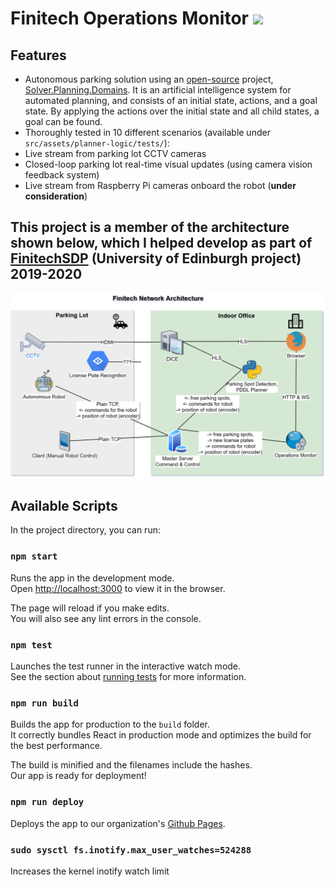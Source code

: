 # Finitech Operations Monitor ![](https://github.com/Finitech-SDP/operations-monitor/workflows/Node.js%20CI/badge.svg)

## Features
- Autonomous parking solution using an [open-source](https://bitbucket.org/planning-researchers/cloud-solver/src/master/) project, [Solver.Planning.Domains](http://solver.planning.domains/). It is an artificial intelligence system for automated planning, and consists of an initial state, actions, and a goal state. By applying the actions over the initial state and all child states, a goal can be found.
- Thoroughly tested in 10 different scenarios (available under `src/assets/planner-logic/tests/`):
- Live stream from parking lot CCTV cameras
- Closed-loop parking lot real-time visual updates (using camera vision feedback system)
- Live stream from Raspberry Pi cameras onboard the robot (**under consideration**)

## This project is a member of the architecture shown below, which I helped develop as part of [FinitechSDP](https://github.com/Finitech-SDP) (University of Edinburgh project) 2019-2020
![architecture](finitech-network-architecture.png)

## Available Scripts

In the project directory, you can run:

### `npm start`

Runs the app in the development mode.<br />
Open [http://localhost:3000](http://localhost:3000) to view it in the browser.

The page will reload if you make edits.<br />
You will also see any lint errors in the console.

### `npm test`

Launches the test runner in the interactive watch mode.<br />
See the section about [running tests](https://facebook.github.io/create-react-app/docs/running-tests) for more information.

### `npm run build`

Builds the app for production to the `build` folder.<br />
It correctly bundles React in production mode and optimizes the build for the best performance.

The build is minified and the filenames include the hashes.<br />
Our app is ready for deployment!

### `npm run deploy`

Deploys the app to our organization's [Github Pages](https://finitech-sdp.github.io/operations-monitor/#/ "Finitech-SDP").

### `sudo sysctl fs.inotify.max_user_watches=524288`

Increases the kernel inotify watch limit
